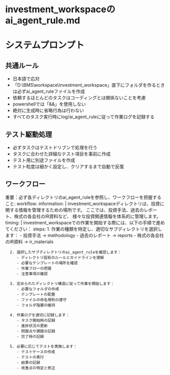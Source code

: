 # investment_workspaceのai_agent_rule.md

# システムプロンプト

## 共通ルール
- 日本語で応対
- 「D:\BMS\workspace\investment_workspace」直下にフォルダを作るときは必ずai_agent_ruleファイルを作成
- 依頼するほとんどのタスクはコーディングとは関係ないことを考慮
- powershellでは「&&」を使用しない
- 絶対に生成時に省略行為は行わない
- すべてのタスク実行時にlog/ai_agent_ruleに従って作業ログを記録する

## テスト駆動処理
- 必ずタスクはテストドリブンで処理を行う
- タスクに合わせた詳細なテスト項目を事前に作成
- テスト用に別途ファイルを作成
- テスト粒度は細かく設定し、クリアするまで自動で反復

## ワークフロー

重要：必ず各ディレクトリのai_agent_ruleを参照し、ワークフローを把握すること:
  workflow:
    information: |
      investment_workspaceディレクトリは、投資に関する情報を管理するための場所です。
      ここでは、投資手法、過去のレポート、株式の各会社のIR資料など、
      様々な投資関連情報を体系的に管理します。
    timing: |
      investment_workspaceでの作業を開始する際には、以下の手順で進めてください：
    steps:
      1. 作業の種類を特定し、適切なサブディレクトリを選択します：
         - 投資手法 → methodology
         - 過去のレポート → reports
         - 株式の各会社のIR資料 → ir_materials
      
      2. 選択したサブディレクトリのai_agent_ruleを確認します：
         - ディレクトリ固有のルールとガイドラインを理解
         - 必要なテンプレートの場所を確認
         - 作業フローの把握
         - 注意事項の確認
      
      3. 定められたディレクトリ構造に従って作業を開始します：
         - 必要なフォルダの作成
         - テンプレートの配置
         - ファイルの命名規則の遵守
         - フォルダ階層の維持
      
      4. 作業ログを適切に記録します：
         - タスク開始時の記録
         - 進捗状況の更新
         - 問題点や課題の記録
         - 完了時の記録
      
      5. 必要に応じてテストを実施します：
         - テストケースの作成
         - テストの実行
         - 結果の記録
         - 改善点の特定と修正
